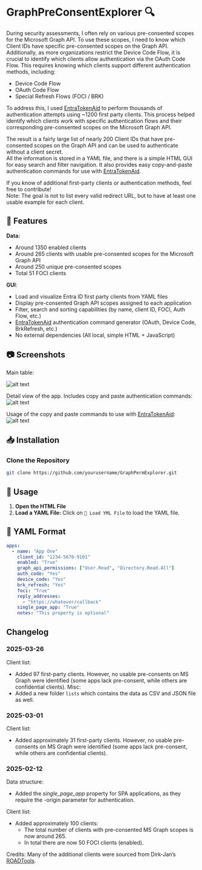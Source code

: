 # GraphPreConsentExplorer 🔍

During security assessments, I often rely on various pre-consented scopes for the Microsoft Graph API. To use these scopes, I need to know which Client IDs have specific pre-consented scopes on the Graph API. Additionally, as more organizations restrict the Device Code Flow, it is crucial to identify which clients allow authentication via the OAuth Code Flow. This requires knowing which clients support different authentication methods, including:
- Device Code Flow
- OAuth Code Flow
- Special Refresh Flows (FOCI / BRK)

To address this, I used [EntraTokenAid](https://github.com/zh54321/EntraTokenAid) to perform thousands of authentication attempts using ~1200 first party clients. This process helped identify which clients work with specific authentication flows and their corresponding pre-consented scopes on the Microsoft Graph API.

The result is a fairly large list of nearly 200 Client IDs that have pre-consented scopes on the Graph API and can be used to authenticate without a client secret.  
All the information is stored in a YAML file, and there is a simple HTML GUI for easy search and filter navigation. It also provides easy copy-and-paste authentication commands for use with [EntraTokenAid](https://github.com/zh54321/EntraTokenAid).

If you know of additional first-party clients or authentication methods, feel free to contribute!  
Note: The goal is not to list every valid redirect URL, but to have at least one usable example for each client.

## 🚀 Features

**Data:**
- Around 1350 enabled clients
- Around 265 clients with usable pre-consented scopes for the Microsoft Graph API
- Around 250 unique pre-consented scopes
- Total 51 FOCI clients


**GUI**:
- Load and visualize Entra ID first party clients from YAML files
- Display pre-consented Graph API scopes assigned to each application
- Filter, search and sorting capabilities (by name, client ID, FOCI, Auth Flow, etc.)
- [EntraTokenAid](https://github.com/zh54321/EntraTokenAid) authentication command generator (OAuth, Device Code, BrkRefresh, etc.)
- No external dependencies (All local, simple HTML + JavaScript)


## 📷 Screenshots
Main table:

![alt text](images/mainview.png)

Detail view of the app. Includes copy and paste authentication commands:  
![alt text](images/appdetails.png)

Usage of the copy and paste commands to use with [EntraTokenAid](https://github.com/zh54321/EntraTokenAid):  
![alt text](images/EntraTokenAid.png)

## 📥 Installation


### Clone the Repository
```bash
git clone https://github.com/yourusername/GraphPermExplorer.git
```

## 📌 Usage
1. **Open the HTML File**
2. **Load a YAML File:** Click on `📂 Load YML File` to load the YAML file.



## 📖 YAML Format
```yaml
apps:
  - name: "App One"
    client_id: "1234-5678-9101"
    enabled: "True"
    graph_api_permissions: ["User.Read", "Directory.Read.All"]
    auth_code: "Yes"
    device_code: "Yes"
    brk_refresh: "Yes"
    foci: "True"
    reply_addresses:
      - "https://whatever/callback"
    single_page_app: "True"
    notes: "This property is optional"
```

## Changelog
### 2025-03-26
Client list:
- Added 97 first-party clients. However, no usable pre-consents on MS Graph were identified (some apps lack pre-consent, while others are confidential clients).
Misc:
- Added a new folder `lists` which contains the data as CSV and JSON file as well.

### 2025-03-01
Client list:
- Added approximately 31 first-party clients. However, no usable pre-consents on MS Graph were identified (some apps lack pre-consent, while others are confidential clients).

### 2025-02-12
Data structure:
- Added the *single_page_app* property for SPA applications, as they require the -origin parameter for authentication.

Client list:
- Added approximately 100 clients:
  - The total number of clients with pre-consented MS Graph scopes is now around 265.
  - In total there are now 50 FOCI clients (enabled). 

Credits: Many of the additional clients were sourced from Dirk-Jan’s [ROADTools](https://github.com/dirkjanm/ROADtools).
